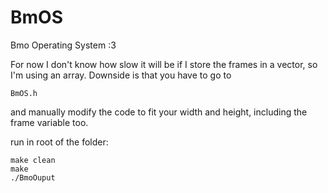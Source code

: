 # BmOS
Bmo Operating System :3

For now I don't know how slow it will be if I store the frames in a vector, so I'm using an array.
Downside is that you have to go to 
```
BmOS.h
```
and manually modify the code to fit your width and height, including the frame variable too.

run in root of the folder:
```
make clean
make
./BmoOuput
```
